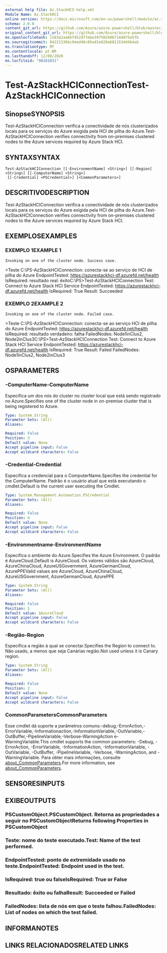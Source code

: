 ```yaml
---
external help file: Az.StackHCI-help.xml
Module Name: Az.StackHCI
online version: https://docs.microsoft.com/en-us/powershell/module/az.stackhci/test-azstackhciconnection
schema: 2.0.0
content_git_url: https://github.com/Azure/azure-powershell/blob/master/src/StackHCI/help/Test-AzStackHCIConnection.md
original_content_git_url: https://github.com/Azure/azure-powershell/blob/master/src/StackHCI/help/Test-AzStackHCIConnection.md
ms.openlocfilehash: 1183a2aa6bf452d77ebe3975024067244075e5fb
ms.sourcegitcommit: 04221336bc9eed46c05ed1e828a6811534d4b4ab
ms.translationtype: MT
ms.contentlocale: pt-BR
ms.lasthandoff: 12/08/2020
ms.locfileid: "98261031"
---
```

# <span data-ttu-id="ca0c6-101">Test-AzStackHCIConnection</span><span class="sxs-lookup"><span data-stu-id="ca0c6-101">Test-AzStackHCIConnection</span></span>

## <span data-ttu-id="ca0c6-102">Sinopse</span><span class="sxs-lookup"><span data-stu-id="ca0c6-102">SYNOPSIS</span></span>
<span data-ttu-id="ca0c6-103">Test-AzStackHCIConnection verifica a conectividade de nós clusterizados locais para os serviços do Azure exigida pela HCI de pilha do Azure.</span><span class="sxs-lookup"><span data-stu-id="ca0c6-103">Test-AzStackHCIConnection verifies connectivity from on-premises clustered nodes to the Azure services required by Azure Stack HCI.</span></span>

## <span data-ttu-id="ca0c6-104">SYNTAX</span><span class="sxs-lookup"><span data-stu-id="ca0c6-104">SYNTAX</span></span>

```
Test-AzStackHCIConnection [[-EnvironmentName] <String>] [[-Region] <String>] [[-ComputerName] <String>]
 [[-Credential] <PSCredential>] [<CommonParameters>]
```

## <span data-ttu-id="ca0c6-105">DESCRITIVO</span><span class="sxs-lookup"><span data-stu-id="ca0c6-105">DESCRIPTION</span></span>
<span data-ttu-id="ca0c6-106">Test-AzStackHCIConnection verifica a conectividade de nós clusterizados locais para os serviços do Azure exigida pela HCI de pilha do Azure.</span><span class="sxs-lookup"><span data-stu-id="ca0c6-106">Test-AzStackHCIConnection verifies connectivity from on-premises clustered nodes to the Azure services required by Azure Stack HCI.</span></span>

## <span data-ttu-id="ca0c6-107">EXEMPLOS</span><span class="sxs-lookup"><span data-stu-id="ca0c6-107">EXAMPLES</span></span>

### <span data-ttu-id="ca0c6-108">EXEMPLO 1</span><span class="sxs-lookup"><span data-stu-id="ca0c6-108">EXAMPLE 1</span></span>
```
Invoking on one of the cluster node. Success case.
```

<span data-ttu-id="ca0c6-109">\>Teste C:\PS-AzStackHCIConnection: conecta-se ao serviço de HCI de pilha do Azure EndpointTested: https://azurestackhci-df.azurefd.net/health IsRequired: resultado real: êxito</span><span class="sxs-lookup"><span data-stu-id="ca0c6-109">C:\PS\>Test-AzStackHCIConnection Test: Connect to Azure Stack HCI Service EndpointTested: https://azurestackhci-df.azurefd.net/health IsRequired: True Result: Succeeded</span></span>

### <span data-ttu-id="ca0c6-110">EXEMPLO 2</span><span class="sxs-lookup"><span data-stu-id="ca0c6-110">EXAMPLE 2</span></span>
```
Invoking on one of the cluster node. Failed case.
```

<span data-ttu-id="ca0c6-111">\>Teste C:\PS-AzStackHCIConnection: conecta-se ao serviço HCI de pilha do Azure EndpointTested: https://azurestackhci-df.azurefd.net/health IsRequired: resultado verdadeiro: falha FailedNodes: Node1inClus2, Node2inClus3</span><span class="sxs-lookup"><span data-stu-id="ca0c6-111">C:\PS\>Test-AzStackHCIConnection Test: Connect to Azure Stack HCI Service EndpointTested: https://azurestackhci-df.azurefd.net/health IsRequired: True Result: Failed FailedNodes: Node1inClus2, Node2inClus3</span></span>

## <span data-ttu-id="ca0c6-112">OS</span><span class="sxs-lookup"><span data-stu-id="ca0c6-112">PARAMETERS</span></span>

### <span data-ttu-id="ca0c6-113">-ComputerName</span><span class="sxs-lookup"><span data-stu-id="ca0c6-113">-ComputerName</span></span>
<span data-ttu-id="ca0c6-114">Especifica um dos nós do cluster no cluster local que está sendo registrado no Azure.</span><span class="sxs-lookup"><span data-stu-id="ca0c6-114">Specifies one of the cluster node in on-premise cluster that is being registered to Azure.</span></span>

```yaml
Type: System.String
Parameter Sets: (All)
Aliases:

Required: False
Position: 3
Default value: None
Accept pipeline input: False
Accept wildcard characters: False
```

### <span data-ttu-id="ca0c6-115">-Credential</span><span class="sxs-lookup"><span data-stu-id="ca0c6-115">-Credential</span></span>
<span data-ttu-id="ca0c6-116">Especifica a credencial para o ComputerName.</span><span class="sxs-lookup"><span data-stu-id="ca0c6-116">Specifies the credential for the ComputerName.</span></span>
<span data-ttu-id="ca0c6-117">Padrão é o usuário atual que está executando o cmdlet.</span><span class="sxs-lookup"><span data-stu-id="ca0c6-117">Default is the current user executing the Cmdlet.</span></span>

```yaml
Type: System.Management.Automation.PSCredential
Parameter Sets: (All)
Aliases:

Required: False
Position: 4
Default value: None
Accept pipeline input: False
Accept wildcard characters: False
```

### <span data-ttu-id="ca0c6-118">-Environmentname</span><span class="sxs-lookup"><span data-stu-id="ca0c6-118">-EnvironmentName</span></span>
<span data-ttu-id="ca0c6-119">Especifica o ambiente do Azure.</span><span class="sxs-lookup"><span data-stu-id="ca0c6-119">Specifies the Azure Environment.</span></span>
<span data-ttu-id="ca0c6-120">O padrão é AzureCloud.</span><span class="sxs-lookup"><span data-stu-id="ca0c6-120">Default is AzureCloud.</span></span>
<span data-ttu-id="ca0c6-121">Os valores válidos são AzureCloud, AzureChinaCloud, AzureUSGovernment, AzureGermanCloud, AzurePPE</span><span class="sxs-lookup"><span data-stu-id="ca0c6-121">Valid values are AzureCloud, AzureChinaCloud, AzureUSGovernment, AzureGermanCloud, AzurePPE</span></span>

```yaml
Type: System.String
Parameter Sets: (All)
Aliases:

Required: False
Position: 1
Default value: $AzureCloud
Accept pipeline input: False
Accept wildcard characters: False
```

### <span data-ttu-id="ca0c6-122">-Região</span><span class="sxs-lookup"><span data-stu-id="ca0c6-122">-Region</span></span>
<span data-ttu-id="ca0c6-123">Especifica a região à qual se conectar.</span><span class="sxs-lookup"><span data-stu-id="ca0c6-123">Specifies the Region to connect to.</span></span>
<span data-ttu-id="ca0c6-124">Não usado, a menos que seja Canárias região.</span><span class="sxs-lookup"><span data-stu-id="ca0c6-124">Not used unless it is Canary region.</span></span>

```yaml
Type: System.String
Parameter Sets: (All)
Aliases:

Required: False
Position: 2
Default value: None
Accept pipeline input: False
Accept wildcard characters: False
```

### <span data-ttu-id="ca0c6-125">CommonParameters</span><span class="sxs-lookup"><span data-stu-id="ca0c6-125">CommonParameters</span></span>
<span data-ttu-id="ca0c6-126">Esse cmdlet dá suporte a parâmetros comuns:-debug,-ErrorAction,-ErrorVariable,-Informationaction,-InformationVariable,-OutVariable,-OutBuffer,-PipelineVariable,-Verbose-WarningAction e-WarningVariable.</span><span class="sxs-lookup"><span data-stu-id="ca0c6-126">This cmdlet supports the common parameters: -Debug, -ErrorAction, -ErrorVariable, -InformationAction, -InformationVariable, -OutVariable, -OutBuffer, -PipelineVariable, -Verbose, -WarningAction, and -WarningVariable.</span></span> <span data-ttu-id="ca0c6-127">Para obter mais informações, consulte [about_CommonParameters](http://go.microsoft.com/fwlink/?LinkID=113216).</span><span class="sxs-lookup"><span data-stu-id="ca0c6-127">For more information, see [about_CommonParameters](http://go.microsoft.com/fwlink/?LinkID=113216).</span></span>

## <span data-ttu-id="ca0c6-128">SENSORES</span><span class="sxs-lookup"><span data-stu-id="ca0c6-128">INPUTS</span></span>

## <span data-ttu-id="ca0c6-129">EXIBE</span><span class="sxs-lookup"><span data-stu-id="ca0c6-129">OUTPUTS</span></span>

### <span data-ttu-id="ca0c6-130">PSCustomObject.</span><span class="sxs-lookup"><span data-stu-id="ca0c6-130">PSCustomObject.</span></span> <span data-ttu-id="ca0c6-131">Retorna as propriedades a seguir no PSCustomObject</span><span class="sxs-lookup"><span data-stu-id="ca0c6-131">Returns following Properties in PSCustomObject</span></span>
### <span data-ttu-id="ca0c6-132">Teste: nome do teste executado.</span><span class="sxs-lookup"><span data-stu-id="ca0c6-132">Test: Name of the test performed.</span></span>
### <span data-ttu-id="ca0c6-133">EndpointTested: ponto de extremidade usado no teste.</span><span class="sxs-lookup"><span data-stu-id="ca0c6-133">EndpointTested: Endpoint used in the test.</span></span>
### <span data-ttu-id="ca0c6-134">IsRequired: true ou false</span><span class="sxs-lookup"><span data-stu-id="ca0c6-134">IsRequired: True or False</span></span>
### <span data-ttu-id="ca0c6-135">Resultado: êxito ou falha</span><span class="sxs-lookup"><span data-stu-id="ca0c6-135">Result: Succeeded or Failed</span></span>
### <span data-ttu-id="ca0c6-136">FailedNodes: lista de nós em que o teste falhou.</span><span class="sxs-lookup"><span data-stu-id="ca0c6-136">FailedNodes: List of nodes on which the test failed.</span></span>
## <span data-ttu-id="ca0c6-137">INFORMA</span><span class="sxs-lookup"><span data-stu-id="ca0c6-137">NOTES</span></span>

## <span data-ttu-id="ca0c6-138">LINKS RELACIONADOS</span><span class="sxs-lookup"><span data-stu-id="ca0c6-138">RELATED LINKS</span></span>
